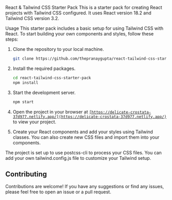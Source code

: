 React & Tailwind CSS Starter Pack
This is a starter pack for creating React projects with Tailwind CSS configured. It uses React version 18.2 and Tailwind CSS version 3.2.

Usage
This starter pack includes a basic setup for using Tailwind CSS with React. To start building your own components and styles, follow these steps:

1. Clone the repository to your local machine.
    ```sh
    git clone https://github.com/thepranaygupta/react-tailwind-css-starter-pack.git
    ```

1. Install the required packages.
    ```sh
    cd react-tailwind-css-starter-pack
    npm install
    ```

1. Start the development server.
    ```sh
    npm start
    ```
1. Open the project in your browser at [`[https://delicate-crostata-37d977.netlify.app/](https://delicate-crostata-37d977.netlify.app/)`]() to view your project.
1. Create your React components and add your styles using Tailwind classes. You can also create new CSS files and import them into your components.

The project is set up to use postcss-cli to process your CSS files.
 You can add your own tailwind.config.js file to customize your Tailwind setup.

## Contributing

Contributions are welcome! If you have any suggestions or find any issues, please feel free to open an issue or a pull request.
